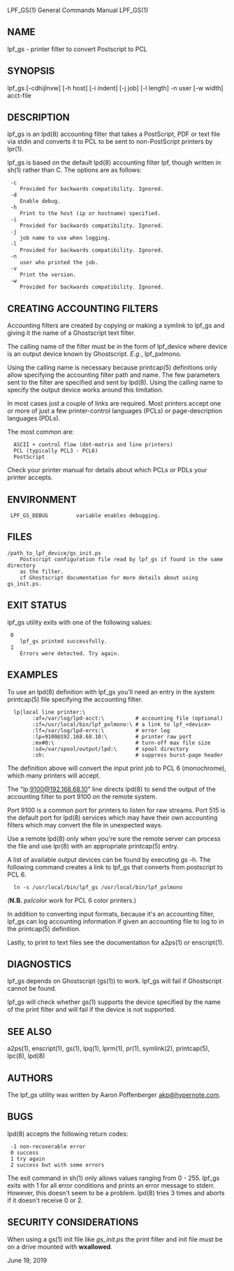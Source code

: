 LPF_GS(1) General Commands Manual LPF_GS(1)

## NAME

lpf_gs - printer filter to convert Postscript to PCL


## SYNOPSIS

lpf_gs [-cdhijlnvw] [-h host] [-i indent] [-j job] [-l length] -n user [-w 
       width] acct-file


## DESCRIPTION

lpf_gs is an lpd(8) accounting filter that takes a PostScript, PDF or
text file via stdin and converts it to PCL to be sent to
non-PostScript printers by lpr(1).

lpf_gs is based on the default lpd(8) accounting filter lpf, though
written in sh(1) rather than C. The options are as follows:

```
 -c
    Provided for backwards compatibility. Ignored.
 -d
    Enable debug.
 -h
    Print to the host (ip or hostname) specified.
 -i
    Provided for backwards compatibility. Ignored.
 -j
    job name to use when logging.
 -l
    Provided for backwards compatibility. Ignored.
 -n
    user who printed the job.
 -v
    Print the version.
 -w
    Provided for backwards compatibility. Ignored.
```

## CREATING ACCOUNTING FILTERS

Accounting filters are created by copying or making a symlink to
lpf_gs and giving it the name of a Ghostscript text filter.

The calling name of the filter must be in the form of lpf_device where
device is an output device known by Ghostscript. *E.g.*, lpf_pxlmono.

Using the calling name is necessary because printcap(5) definitions
only allow specifying the accounting filter path and name. The few
parameters sent to the filter are specified and sent by lpd(8). Using
the calling name to specify the output device works around this
limitation.

In most cases just a couple of links are required. Most printers
accept one or more of just a few printer-control languages (PCLs) or
page-description languages (PDLs).

The most common are:
```
  ASCII + control flow (dot-matrix and line printers)
  PCL (typically PCL3 - PCL6)
  PostScript
```

Check your printer manual for details about which PCLs or PDLs your
printer accepts.


## ENVIRONMENT
     LPF_GS_DEBUG		  variable enables debugging.


## FILES
```
/path_to_lpf_device/gs_init.ps
    Postscript configuration file read by lpf_gs if found in the same directory
    as the filter.
    cf Ghostscript documentation for more details about using gs_init.ps.
```


## EXIT STATUS

lpf_gs utility exits with one of the following values:

```
 0
    lpf_gs printed successfully.
 1
    Errors were detected. Try again.
```


## EXAMPLES

To use an lpd(8) definition with lpf_gs you'll need an entry in the
system printcap(5) file specifying the accounting filter.

```
  lp|local line printer:\
        :af=/var/log/lpd-acct:\          # accounting file (optional)
        :if=/usr/local/bin/lpf_pxlmono:\ # a link to lpf_<device>
        :lf=/var/log/lpd-errs:\          # error log
        :lp=9100@192.168.68.10:\         # printer raw port
        :mx#0:\                          # turn-off max file size
        :sd=/var/spool/output/lpd:\      # spool directory
        :sh:                             # suppress burst-page header
```

The definition above will convert the input print job to PCL 6
(monochrome), which many printers will accept.

The "lp:9100@192.168.68.10" line directs lpd(8) to send the output of
the accounting filter to port 9100 on the remote system.

Port 9100 is a common port for printers to listen for raw streams.
Port 515 is the default port for lpd(8) services which may have their
own accounting filters which may convert the file in unexpected ways.

Use a remote lpd(8) only when you're sure the remote server can
process the file and use lpr(8) with an appropriate printcap(5) entry.

A list of available output devices can be found by executing gs -h.
The following command creates a link to lpf_gs that converts from
postscript to PCL 6.

```
  ln -s /usr/local/bin/lpf_gs /usr/local/bin/lpf_pxlmono
```

(**N.B.** *pxlcolor* work for PCL 6 color printers.)

In addition to converting input formats, because it's an accounting
filter, lpf_gs can log accounting information if given an accounting
file to log to in the printcap(5) definition.

Lastly, to print to text files see the documentation for a2ps(1) or
enscript(1).


## DIAGNOSTICS

lpf_gs depends on Ghostscript (gs(1)) to work. lpf_gs will fail if
Ghostscript cannot be found.

lpf_gs will check whether gs(1) supports the device specified by the
name of the print filter and will fail if the device is not supported.


## SEE ALSO

a2ps(1), enscript(1), gs(1), lpq(1), lprm(1), pr(1), symlink(2),
printcap(5), lpc(8), lpd(8)


## AUTHORS

The lpf_gs utility was written by Aaron Poffenberger <akp@hypernote.com>.


## BUGS

lpd(8) accepts the following return codes:
```
 -1 non-recoverable error
 0 success
 1 try again
 2 success but with some errors
```

The exit command in sh(1) only allows values ranging from 0 - 255.
lpf_gs exits with 1 for all error conditions and prints an error
message to stderr. However, this doesn't seem to be a problem. lpd(8)
tries 3 times and aborts if it doesn't receive 0 or 2.


## SECURITY CONSIDERATIONS

When using a gs(1) init file like *gs_init.ps* the print filter and
init file must be on a drive mounted with **wxallowed**.

June 19, 2019
